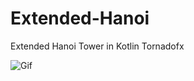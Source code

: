 # Extended-Hanoi
Extended Hanoi Tower in Kotlin Tornadofx

![Gif](https://user-images.githubusercontent.com/89391453/151864209-606424a7-8914-4653-827c-609f6fa2fc73.gif)
